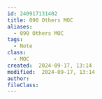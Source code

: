 ```yaml
---
id: 240917131402
title: 090 Others MOC
aliases:
  - 090 Others MOC
tags:
  - Note
class:
  - MOC
created:  2024-09-17, 13:14
modified:  2024-09-17, 13:14
author: 
fileClass:
---
```

###
